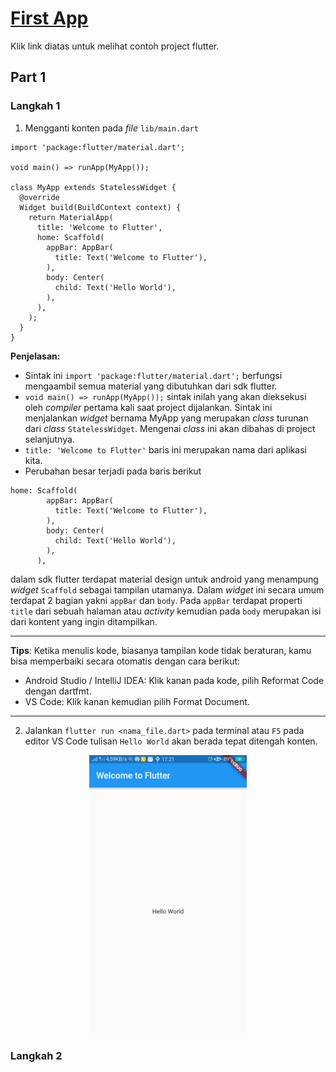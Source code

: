 # [First App](https://flutter.dev/docs/get-started/codelab)
Klik link diatas untuk melihat contoh project flutter.

## Part 1
### Langkah 1
1. Mengganti konten pada *file* `lib/main.dart`
```
import 'package:flutter/material.dart';

void main() => runApp(MyApp());

class MyApp extends StatelessWidget {
  @override
  Widget build(BuildContext context) {
    return MaterialApp(
      title: 'Welcome to Flutter',
      home: Scaffold(
        appBar: AppBar(
          title: Text('Welcome to Flutter'),
        ),
        body: Center(
          child: Text('Hello World'),
        ),
      ),
    );
  }
}
```
**Penjelasan:** <br/>
* Sintak ini `import 'package:flutter/material.dart';` berfungsi mengaambil semua material yang dibutuhkan dari sdk flutter.
* `void main() => runApp(MyApp());` sintak inilah yang akan dieksekusi oleh *compiler* pertama kali saat project dijalankan. Sintak ini menjalankan *widget* bernama MyApp yang merupakan *class* turunan dari *class* `StatelessWidget`. Mengenai *class* ini akan dibahas di project selanjutnya.
* `title: 'Welcome to Flutter'` baris ini merupakan nama dari aplikasi kita.
* Perubahan besar terjadi pada baris berikut
```
home: Scaffold(
        appBar: AppBar(
          title: Text('Welcome to Flutter'),
        ),
        body: Center(
          child: Text('Hello World'),
        ),
      ),
```
dalam sdk flutter terdapat material design untuk android yang menampung *widget* `Scaffold` sebagai tampilan utamanya. Dalam *widget* ini secara umum terdapat 2 bagian yakni `appBar` dan `body`. Pada `appBar` terdapat properti `title` dari sebuah halaman atau *activity* kemudian pada `body` merupakan isi dari kontent yang ingin ditampilkan.
<br/>

--- 
**Tips**: Ketika menulis kode, biasanya tampilan kode tidak beraturan, kamu bisa memperbaiki secara otomatis dengan cara berikut:

- Android Studio / IntelliJ IDEA: Klik kanan pada kode, pilih Reformat Code dengan dartfmt.
- VS Code: Klik kanan kemudian pilih Format Document.
---

2. Jalankan `flutter run <nama_file.dart>` pada terminal atau `F5` pada editor VS Code tulisan `Hello World` akan berada tepat ditengah konten.
<img src="https://github.com/riansyahrobi8/praxis-academy/blob/master/novice/-02-01/kasus/gambar/kasus.png" width="300" style="margin-left: auto; margin-right: auto; display: block; width: 50%;">

### Langkah 2